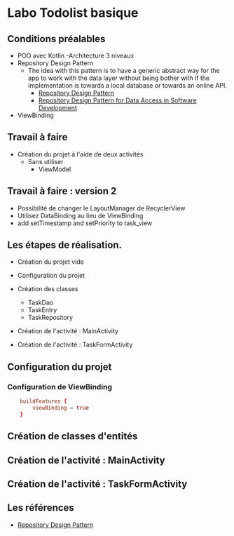 # Labo Todolist basique
 
## Conditions préalables

- POO avec Kotlin
  -Architecture 3 niveaux
- Repository Design Pattern
  - The idea with this pattern is to have a generic abstract way for the app to work with the data layer without being bother with if the implementation is towards a local database or towards an online API.
    - [Repository Design Pattern](https://medium.com/@pererikbergman/repository-design-pattern-e28c0f3e4a30)
    - [Repository Design Pattern for Data Access in Software Development](https://psid23.medium.com/repository-pattern-for-data-access-in-software-development-4c10aa9604da)
- ViewBinding

## Travail à faire

- Création du projet à l'aide de deux activités
  - Sans utiliser 
    - ViewModel

## Travail à faire : version 2
- Possibilité de changer le LayoutManager de RecyclerView
- Utilisez DataBinding au lieu de ViewBinding
- add setTimestamp and setPriority to task_view

## Les étapes de réalisation.

- Création du projet vide
- Configuration du projet
- Création des classes
  - TaskDao
  - TaskEntry
  - TaskRepository

- Création de l'activité : MainActivity
- Création de l'activité : TaskFormActivity

## Configuration du projet

### Configuration de ViewBinding 

````conf
    buildFeatures {
        viewBinding = true
    }
````

## Création de classes d'entités

## Création de l'activité : MainActivity

## Création de l'activité : TaskFormActivity


## Les références
- [Repository Design Pattern](https://medium.com/@pererikbergman/repository-design-pattern-e28c0f3e4a30)
